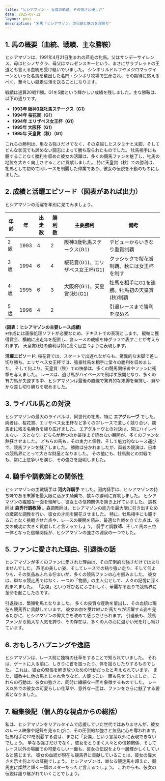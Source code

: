 ```yaml
---
title: "ヒシアマゾン - 女傑の軌跡、その強さと優しさ"
date: 2025-07-12
layout: post
description: "名馬『ヒシアマゾン』の伝説と魅力を深堀り"
---
```


## 1. 馬の概要（血統、戦績、主な勝鞍）

ヒシアマゾンは、1991年4月21日生まれの芦毛の牝馬。父はサンデーサイレンス、母はヒシノサクラ、母父はマルゼンスキーという、まさにサラブレッドの王道とも言える血統を受け継いでいました。  シンボリルドルフやメジロマックイーンといった名馬を輩出した名門・シンボリ牧場で生産され、その期待に応えるべく、華々しい競走生活を送ることになります。

戦績は通算20戦11勝。G1を5勝という輝かしい成績を残しました。主な勝鞍は、以下の通りです。

* **1993年  阪神3歳牝馬ステークス（G1）**
* **1994年  桜花賞（G1）**
* **1994年  エリザベス女王杯（G1）**
* **1995年  大阪杯（G1）**
* **1995年  天皇賞（秋）（G1）**

これらの勝利は、単なる強さだけでなく、その卓越したスタミナと末脚、そしてどんな状況でも諦めない闘志によって勝ち取られたものでした。  牡馬相手にも臆することなく勝利を収めた彼女の活躍は、多くの競馬ファンを魅了し、牝馬の地位を大きく向上させることに貢献しました。  特に天皇賞（秋）での勝利は、牝馬として初めて同レースを制覇した偉業であり、彼女の伝説を不動のものにしました。


## 2. 成績と活躍エピソード（図表があれば出力）

ヒシアマゾンの活躍を年別に見てみましょう。

| 年齢 | 年 | 出走数 | 勝利数 | 主要勝利 | 備考 |
|---|---|---|---|---|---|
| 2歳 | 1993 | 4 | 2 | 阪神3歳牝馬ステークス(G1) |  デビューからいきなり重賞制覇 |
| 3歳 | 1994 | 6 | 4 | 桜花賞(G1)、エリザベス女王杯(G1) | クラシックで桜花賞制覇、秋には女王杯を制す |
| 4歳 | 1995 | 6 | 3 | 大阪杯(G1)、天皇賞(秋)(G1) | 牡馬を相手にG1を連勝。牝馬初の天皇賞(秋)制覇 |
| 5歳 | 1996 | 4 | 2 |  |  引退レースまで勝利を収める |


**(図表：ヒシアマゾンの主要レース成績)**  
※作成には画像処理ソフトが必要なため、テキストでの表現とします。  縦軸に獲得賞金、横軸に出走年を配置し、各レースの成績を棒グラフで表すことが考えられます。  天皇賞(秋)の勝利は特に高く目立つように表現します。


**活躍エピソード:**  桜花賞では、スタートで出遅れながらも、驚異的な末脚で差し切り勝ち。エリザベス女王杯では、強豪牡馬を相手に堂々の勝利を収めました。  そして何より、天皇賞（秋）での快挙は、多くの競馬関係者やファンに衝撃を与えました。  レースは、逃げ馬がハイペースで飛ばす展開となり、多くの有力馬が失速する中、ヒシアマゾンは最後の直線で驚異的な末脚を発揮し、鮮やかな差し切り勝ちを収めました。


## 3. ライバル馬との対決

ヒシアマゾンの最大のライバルは、同世代の牝馬、特に **エアグルーヴ** でした。両者は、桜花賞、エリザベス女王杯など多くのG1レースで激しく競り合い、競馬史に残る名勝負を繰り広げました。  エアグルーヴとの対決は、常にハイレベルなレースとなり、どちらが勝つのか最後まで読めない展開が、多くのファンを熱狂させました。  どちらの馬も、その実力と個性、そして魅力的なレース運びで、競馬ファンを魅了しました。  勝敗は分かれましたが、両者の競演は、日本の競馬界にとって大きな財産となりました。  その他にも、牡馬勢との対戦でも、常に上位争いを演じ、その強さを証明しました。


## 4. 騎手や調教師との関係性

ヒシアマゾンの主戦騎手は **河内洋騎手** でした。河内騎手は、ヒシアマゾンの持ち味である末脚を最大限に活かす騎乗で、数々の勝利に貢献しました。  ヒシアマゾンの繊細な一面を理解し、彼女との信頼関係を築き上げていました。  調教師は **森秀行調教師** 。森調教師は、ヒシアマゾンの能力を最大限に引き出すための緻密な調教を行い、彼女の才能を開花させました。  特に、牡馬相手にも臆することなく挑戦させた点や、レースの展開を読み、最適な作戦を立てた点は、彼女の成功に大きく貢献したと言えるでしょう。  騎手と調教師、そして馬の三位一体となった信頼関係が、ヒシアマゾンの強さの源泉の一つでした。


## 5. ファンに愛された理由、引退後の話

ヒシアマゾンが多くのファンに愛された理由は、その圧倒的な強さだけではありませんでした。  芦毛の美しい姿、そしてレースでの粘り強い走り、そして何よりも、その気品あふれる佇まいが、多くの競馬ファンの心を掴みました。  彼女は、単なる競走馬ではなく、一つの「物語」の主人公として、人々の記憶に深く刻まれました。  「女傑」という呼び名にふさわしく、華麗なる走りで競馬界に革命を起こしたのです。

引退後は、繁殖牝馬となりました。  多くの良質な産駒を輩出し、その血統は現在も競馬界に貢献しています。  彼女の血を受け継いだ馬たちが活躍する姿を見るたびに、ヒシアマゾンの偉大さを改めて感じさせられます。  引退後も、競馬ファンから絶大な人気を誇り、その存在は、多くの人の心に温かい光を灯し続けています。


## 6. おもしろハプニングや逸話

ヒシアマゾンは、レース前に独特の仕草をすることで知られていました。  それは、ゲートに入る前に、しきりに首を振ったり、体を揺らしたりするものでした。  これは、彼女の緊張を解き放つための行動だったと考えられています。  また、調教中に他の馬とじゃれ合うなど、人懐っこい一面も見せていました。  これらの行動は、彼女の強さと、同時に繊細な一面を象徴するものでした。  レース以外での彼女の可愛らしい仕草や、意外な一面は、ファンをさらに魅了する要素となりました。


## 7. 編集後記（個人的な視点からの総括）

私は、ヒシアマゾンをリアルタイムで応援していた世代ではありませんが、彼女のレース映像や記録を見るたびに、その圧倒的な強さと気品に心を奪われます。  牡馬相手にG1を制覇する姿は、まさに「女傑」という言葉以外に表現できないでしょう。  単なる強さだけでなく、彼女をとりまく人々との信頼関係、そしてレース以外の場面での可愛らしい一面も、彼女の伝説をより一層輝かしくしていると感じます。  彼女の血統が現在も競馬界に貢献していることは、彼女の偉大さを示す何よりの証拠でしょう。  ヒシアマゾンは、単なる競走馬を超えた、競馬史に燦然と輝く一頭のスターだったと言えるでしょう。  これからも、彼女の伝説は語り継がれていくことでしょう。
